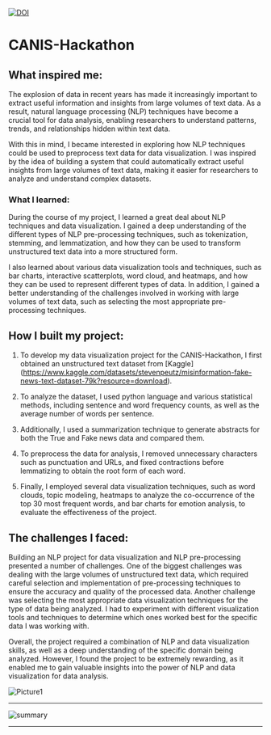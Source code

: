 
<a href="https://www.linkedin.com/in/fuzzy-shahidi"><img src="https://img.shields.io/badge/Linkdin-Fuzzy%20Shahidi-blue.svg" alt="DOI"></a>



# CANIS-Hackathon

## What inspired me:

The explosion of data in recent years has made it increasingly important to extract useful information and insights from large volumes of text data. As a result, natural language processing (NLP) techniques have become a crucial tool for data analysis, enabling researchers to understand patterns, trends, and relationships hidden within text data.

With this in mind, I became interested in exploring how NLP techniques could be used to preprocess text data for data visualization. I was inspired by the idea of building a system that could automatically extract useful insights from large volumes of text data, making it easier for researchers to analyze and understand complex datasets.

### What I learned:

During the course of my project, I learned a great deal about NLP techniques and data visualization. I gained a deep understanding of the different types of NLP pre-processing techniques, such as tokenization, stemming, and lemmatization, and how they can be used to transform unstructured text data into a more structured form.

I also learned about various data visualization tools and techniques, such as bar charts, interactive scatterplots, word cloud, and heatmaps, and how they can be used to represent different types of data. In addition, I gained a better understanding of the challenges involved in working with large volumes of text data, such as selecting the most appropriate pre-processing techniques.

## How I built my project:

1. To develop my data visualization project for the CANIS-Hackathon, I first obtained an unstructured text dataset from [Kaggle] (https://www.kaggle.com/datasets/stevenpeutz/misinformation-fake-news-text-dataset-79k?resource=download).

2. To analyze the dataset, I used python language and various statistical methods, including sentence and word frequency counts, as well as the average number of words per sentence.

3. Additionally, I used a summarization technique to generate abstracts for both the True and Fake news data and compared them.

4. To preprocess the data for analysis, I removed unnecessary characters such as punctuation and URLs, and fixed contractions before lemmatizing to obtain the root form of each word.

5. Finally, I employed several data visualization techniques, such as word clouds, topic modeling, heatmaps to analyze the co-occurrence of the top 30 most frequent words, and bar charts for emotion analysis, to evaluate the effectiveness of the project.

## The challenges I faced:
Building an NLP project for data visualization and NLP pre-processing presented a number of challenges. One of the biggest challenges was dealing with the large volumes of unstructured text data, which required careful selection and implementation of pre-processing techniques to ensure the accuracy and quality of the processed data.
Another challenge was selecting the most appropriate data visualization techniques for the type of data being analyzed. I had to experiment with different visualization tools and techniques to determine which ones worked best for the specific data I was working with.

Overall, the project required a combination of NLP and data visualization skills, as well as a deep understanding of the specific domain being analyzed. However, I found the project to be extremely rewarding, as it enabled me to gain valuable insights into the power of NLP and data visualization for data analysis.


![Picture1](https://user-images.githubusercontent.com/38839459/229404697-fdc1e6de-753a-4ec9-bf2b-951e555cfdc3.png)

----------------------------------------------------------------------------------------------------------------------

![summary](https://user-images.githubusercontent.com/38839459/229404785-b51f5955-559d-45ad-8f94-818752a80a3c.png)


----------------------------------------------------------------------------------------------------------------------
